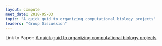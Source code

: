 ```yaml
---
layout: compute
meet_date: 2018-05-03
topic: "A quick guid to organizing computational biology projects"
leaders: "Group Discussion"
---
```


Link to Paper: [A quick guid to organizing computational biology projects](http://journals.plos.org/ploscompbiol/article/file?id=10.1371/journal.pcbi.1000424&type=printable)

